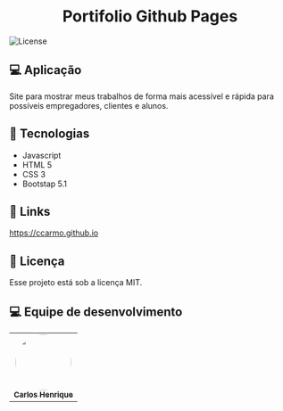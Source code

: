 <h1 align="center">
    <b>Portifolio Github Pages</b>
</h1>
  <img alt="License" src="https://img.shields.io/badge/license-MIT-brightgreen">
</p>

## 💻 Aplicação

Site para mostrar meus trabalhos de forma mais acessível e rápida para possíveis empregadores, clientes e alunos.

## 🚀 Tecnologias

* Javascript
* HTML 5
* CSS 3
* Bootstap 5.1


## 🔗 Links

https://ccarmo.github.io

## 📝 Licença

Esse projeto está sob a licença MIT. 

## 💻 Equipe de desenvolvimento

<table>
  <tr>
    <td align="center"><a href="https://github.com/ccarmo"><img style="border-radius: 50%;" src="https://i.ibb.co/YNJwy25/IMG-2427.jpg" width="100px;" alt=""/><br /><sub><b>Carlos Henrique</b></sub></a><br/></td>
  </tr>
</table>
